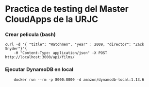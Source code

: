 # Practica de testing del Master CloudApps de la URJC


### Crear pelicula (bash)

```
curl -d '{ "title": "Watchmen", "year" : 2009, "director": "Zack Snyder"}'\
    -H "Content-Type: application/json" -X POST http://localhost:3000/api/films/
```

### Ejecutar DynamoDB en local

```
    docker run --rm -p 8000:8000 -d amazon/dynamodb-local:1.13.6
```
